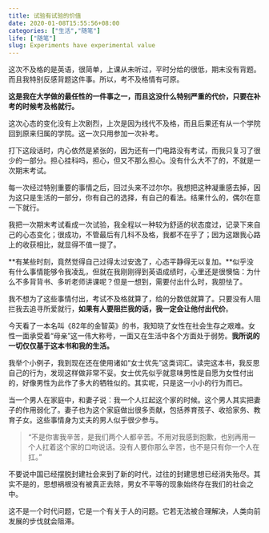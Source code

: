```yaml
---
title: 试验有试验的价值
date: 2020-01-08T15:55:56+08:00
categories: ["生活","随笔"]
life: ["随笔"]
slug: Experiments have experimental value
---
```


这次不及格的是英语，很简单，上课从未听过，平时分给的很低，期末没有背题。而且我特别反感背题这件事。所以，考不及格情有可原。

**这是我在大学做的最任性的一件事之一，而且这没什么特别严重的代价，只要在补考的时候考及格就行。**

这次心态的变化没有上次剧烈，上次是因为线代不及格，而且后果还有从一个学院回到原来归属的学院。这一次只用参加一次补考。

打下这段话时，内心依然是紧张的，因为还有一门电路没有考试，而我只复习了很少的一部分。担心挂科吗，担心，但又不那么担心。没有什么大不了的，不就是一次期末考试。

每一次经过特别重要的事情之后，回过头来不过尔尔。我想把这种凝重感去掉，因为这只是生活的一部分，你有自己的选择，有自己的看法。结果什么的，偶尔在意一下就行。

我把一次期末考试看成一次试验，我全程以一种较为舒适的状态度过，记录下来自己的心态变化；很成功，不管最后有几科不及格，我都不在乎了；因为这跟我心路上的收获相比，就显得不值一提了。

**有某些时刻，竟然觉得自己过得太过安逸了，心态平静得无以复加。**似乎没有什么事情能够令我凌乱，但就在我刚刚得到英语成绩时，心里还是很懊恼：为什么不多背背书、多听老师讲课呢？但是一想到，需要付出什么时，我胆怯了。

我不想为了这些事情付出，考试不及格就算了，给的分数低就算了。只要没有人阻拦我去追寻所爱就行，**如果有人要阻拦我的话，我一定会让他付出代价**。

今天看了一本名叫《82年的金智英》的书，我知晓了女性在社会生存之艰难。女性一面承受着“母亲”这一伟大称号，一面又在生活中各个方面处于弱势。**我所说的一切仅仅基于这本书和我的生活。**

我举个小例子，我到现在还在使用诸如“女士优先”这类词汇。读完这本书，我反思自己的行为，发现这样做非常不妥。女士优先似乎就意味男性是自愿为女性付出的，好像男性为此作了多大的牺牲似的。其实呢，只是这一小小的行为而已。

当一个男人在家庭中，和妻子说：我一个人扛起这个家的时候。这个男人其实把妻子的作用弱化了。妻子也为这个家庭做出很多贡献，包括养育孩子、收拾家务、教育子女。这些事情身为丈夫的男人似乎很少参与。

> “不是你害我辛苦，是我们两个人都辛苦。不用对我感到抱歉，也别再用一个人扛着这个家的口吻说话。没有人要你那么辛苦，也不是只有你一个人在扛。”

不要说中国已经摆脱封建社会来到了新的时代，过往的封建思想已经消失殆尽。其实不是的，思想祸根没有被真正去除，男女不平等的现象始终存在我们的社会之中。

这不是一个时代问题，它是一个有关于人的问题。它若无法被合理解决，人类向前发展的步伐就会阻滞。